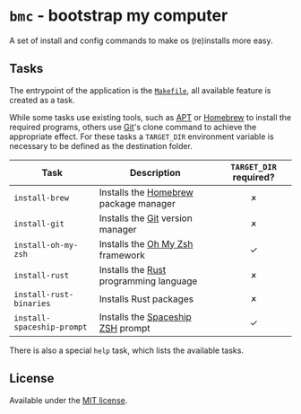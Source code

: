 # `bmc` - bootstrap my computer
A set of install and config commands to make os (re)installs more easy.

## Tasks
The entrypoint of the application is the [`Makefile`](Makefile), all available
feature is created as a task.

While some tasks use existing tools, such as [APT] or [Homebrew] to install the
required programs, others use [Git]'s clone command to achieve the appropriate
effect. For these tasks a `TARGET_DIR` environment variable is necessary to be
defined as the destination folder.

| Task                       | Description                              | `TARGET_DIR` required? |
| -------------------------- | ---------------------------------------- |:----------------------:|
| `install-brew`             | Installs the [Homebrew] package manager  | 🗶                      |
| `install-git`              | Installs the [Git] version manager       | 🗶                      |
| `install-oh-my-zsh`        | Installs the [Oh My Zsh] framework       | ✓                      |
| `install-rust`             | Installs the [Rust] programming language | 🗶                      |
| `install-rust-binaries`    | Installs Rust packages                   | 🗶                      |
| `install-spaceship-prompt` | Installs the [Spaceship ZSH] prompt      | ✓                      |

There is also a special `help` task, which lists the available tasks.

## License
Available under the [MIT license](LICENSE.md).

[APT]: https://wiki.debian.org/Apt
[Git]: https://git-scm.com/
[Homebrew]: https://brew.sh/
[Oh My Zsh]: https://github.com/ohmyzsh/ohmyzsh/
[Rust]: https://rustup.rs/
[Spaceship ZSH]: https://github.com/denysdovhan/spaceship-prompt
